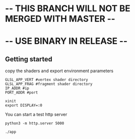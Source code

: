 # -- THIS BRANCH WILL NOT BE MERGED WITH MASTER --
# -- USE BINARY IN RELEASE --

## Getting started
copy the shaders and export environment parameters
```
GLSL_APP_VERT #vertex shader directory
GLSL_APP_FRAG #fragment shader directory
IP_ADDR #ip
PORT_ADDR #port
```
```
xinit
export DISPLAY=:0
```
You can start a test http server
```
python3 -m http.server 5000
```
```
./app
```
